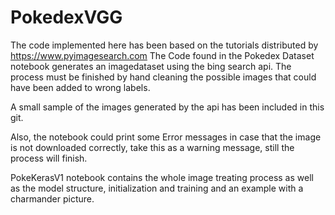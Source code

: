 # PokedexVGG
The code implemented here has been based on the tutorials distributed by https://www.pyimagesearch.com
The Code found in the Pokedex Dataset notebook generates an imagedataset using the bing search api. The process must be finished by hand 
cleaning the possible images that could have been added to wrong labels. 

A small sample of the images generated by the api has been included in this git.

Also, the notebook could print some Error messages in case that the image is not downloaded correctly, take this as a warning message, still the process will finish.

PokeKerasV1 notebook contains the whole image treating process as well as the model structure, initialization and training and an example with a charmander picture.
